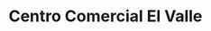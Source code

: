 ---
title: "Centro Comercial El Valle"
url: /caracas/centro-comercial-el-valle/
shop: centro comercial
---